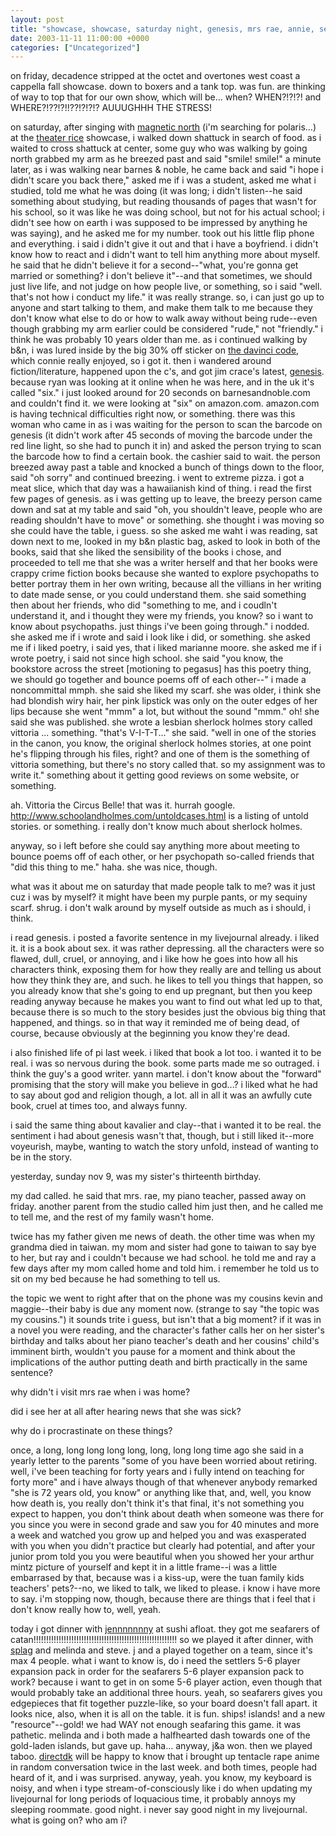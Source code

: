 ```yaml
---
layout: post
title: "showcase, showcase, saturday night, genesis, mrs rae, annie, seafarers."
date: 2003-11-11 11:00:00 +0000
categories: ["Uncategorized"]
---
```


on friday, decadence stripped at the octet and overtones west coast a cappella fall showcase. down to boxers and a tank top. was fun. are thinking of way to top that for our own show, which will be... when? WHEN?!?!?! and WHERE?!??!?!!??!?!?!? AUUUGHHH THE STRESS!

on saturday, after singing with [magnetic north](http://www.magnetichiphop.com/) (i'm searching for polaris...) at the [theater rice](http://www.ocf.berkeley.edu/~thrice/) showcase, i walked down shattuck in search of food. as i waited to cross shattuck at center, some guy who was walking by going north grabbed my arm as he breezed past and said "smile! smile!" a minute later, as i was walking near barnes & noble, he came back and said "i hope i didn't scare you back there," asked me if i was a student, asked me what i studied, told me what he was doing (it was long; i didn't listen--he said something about studying, but reading thousands of pages that wasn't for his school, so it was like he was doing school, but not for his actual school; i didn't see how on earth i was supposed to be impressed by anything he was saying), and he asked me for my number. took out his little flip phone and everything. i said i didn't give it out and that i have a boyfriend. i didn't know how to react and i didn't want to tell him anything more about myself. he said that he didn't believe it for a second--"what, you're gonna get married or something? i don't believe it"--and that sometimes, we should just live life, and not judge on how people live, or something, so i said "well. that's not how i conduct my life." it was really strange. so, i can just go up to anyone and start talking to them, and make them talk to me because they don't know what else to do or how to walk away without being rude--even though grabbing my arm earlier could be considered "rude," not "friendly." i think he was probably 10 years older than me. as i continued walking by b&n, i was lured inside by the big 30% off sticker on [the davinci code](http://search.barnesandnoble.com/booksearch/isbnInquiry.asp?userid=2WY09DB9DA&isbn=0385504209&itm=1), which connie really enjoyed, so i got it. then i wandered around fiction/literature, happened upon the c's, and got jim crace's latest, [genesis](http://search.barnesandnoble.com/booksearch/isbnInquiry.asp?userid=2WY09DB9DA&isbn=0374227306&itm=5). because ryan was looking at it online when he was here, and in the uk it's called "six." i just looked around for 20 seconds on barnesandnoble.com and couldn't find it. we were looking at "six" on amazon.com. amazon.com is having technical difficulties right now, or something. there was this woman who came in as i was waiting for the person to scan the barcode on genesis (it didn't work after 45 seconds of moving the barcode under the red line light, so she had to punch it in) and asked the person trying to scan the barcode how to find a certain book. the cashier said to wait. the person breezed away past a table and knocked a bunch of things down to the floor, said "oh sorry" and continued breezing. i went to extreme pizza. i got a meat slice, which that day was a hawaiianish kind of thing. i read the first few pages of genesis. as i was getting up to leave, the breezy person came down and sat at my table and said "oh, you shouldn't leave, people who are reading shouldn't have to move" or something. she thought i was moving so she could have the table, i guess. so she asked me waht i was reading, sat down next to me, looked in my b&n plastic bag, asked to look in both of the books, said that she liked the sensibility of the books i chose, and proceeded to tell me that she was a writer herself and that her books were crappy crime fiction books because she wanted to explore psychopaths to better portray them in her own writing, because all the villians in her writing to date made sense, or you could understand them. she said something then about her friends, who did "something to me, and i coudln't understand it, and i thought they were my friends, you know? so i want to know about psychopaths. just things i've been going through." i nodded. she asked me if i wrote and said i look like i did, or something. she asked me if i liked poetry, i said yes, that i liked marianne moore. she asked me if i wrote poetry, i said not since high school. she said "you know, the bookstore across the street [motioning to pegasus] has this poetry thing, we should go together and bounce poems off of each other--" i made a noncommittal mmph. she said she liked my scarf. she was older, i think she had blondish wiry hair, her pink lipstick was only on the outer edges of her lips because she went "mmm" a lot, but without the sound "mmm." oh! she said she was published. she wrote a lesbian sherlock holmes story called vittoria ... something. "that's V-I-T-T..." she said. "well in one of the stories in the canon, you know, the original sherlock holmes stories, at one point he's flipping through his files, right? and one of them is the something of vittoria something, but there's no story called that. so my assignment was to write it." something about it getting good reviews on some website, or something. 

ah. Vittoria the Circus Belle! that was it. hurrah google. http://www.schoolandholmes.com/untoldcases.html is a listing of untold stories. or something. i really don't know much about sherlock holmes. 

anyway, so i left before she could say anything more about meeting to bounce poems off of each other, or her psychopath so-called friends that "did this thing to me." haha. she was nice, though.

what was it about me on saturday that made people talk to me? was it just cuz i was by myself? it might have been my purple pants, or my sequiny scarf. shrug. i don't walk around by myself outside as much as i should, i think. 

i read genesis. i posted a favorite sentence in my livejournal already. i liked it. it is a book about sex. it was rather depressing. all the characters were so flawed, dull, cruel, or annoying, and i like how he goes into how all his characters think, exposing them for how they really are and telling us about how they think they are, and such. he likes to tell you things that happen, so you already know that she's going to end up pregnant, but then you keep reading anyway because he makes you want to find out what led up to that, because there is so much to the story besides just the obvious big thing that happened, and things. so in that way it reminded me of being dead, of course, because obviously at the beginning you know they're dead.

i also finished life of pi last week. i liked that book a lot too. i wanted it to be real. i was so nervous during the book. some parts made me so outraged. i think the guy's a good writer. yann martel. i don't know about the "forward" promising that the story will make you believe in god...? i liked what he had to say about god and religion though, a lot. all in all it was an awfully cute book, cruel at times too, and always funny.

i said the same thing about kavalier and clay--that i wanted it to be real. the sentiment i had about genesis wasn't that, though, but i still liked it--more voyeurish, maybe, wanting to watch the story unfold, instead of wanting to be in the story.
 
yesterday, sunday nov 9, was my sister's thirteenth birthday. 

my dad called. he said that mrs. rae, my piano teacher, passed away on friday. another parent from the studio called him just then, and he called me to tell me, and the rest of my family wasn't home. 

twice has my father given me news of death. the other time was when my grandma died in taiwan. my mom and sister had gone to taiwan to say bye to her, but ray and i couldn't because we had school. he told me and ray a few days after my mom called home and told him. i remember he told us to sit on my bed because he had something to tell us. 

the topic we went to right after that on the phone was my cousins kevin and maggie--their baby is due any moment now. (strange to say "the topic was my cousins.") it sounds trite i guess, but isn't that a big moment? if it was in a novel you were reading, and the character's father calls her on her sister's birthday and talks about her piano teacher's death and her cousins' child's imminent birth, wouldn't you pause for a moment and think about the implications of the author putting death and birth practically in the same sentence? 

why didn't i visit mrs rae when i was home? 

did i see her at all after hearing news that she was sick? 

why do i procrastinate on these things? 

once, a long, long long long long, long, long long time ago she said in a yearly letter to the parents "some of you have been worried about retiring. well, i've been teaching for forty years and i fully intend on teaching for forty more" and i have always though of that whenever anybody remarked "she is 72 years old, you know" or anything like that, and, well, you know how death is, you really don't think it's that final, it's not something you expect to happen, you don't think about death when someone was there for you since you were in second grade and saw you for 40 minutes and more a week and watched you grow up and helped you and was exasperated with you when you didn't practice but clearly had potential, and after your junior prom told you you were beautiful when you showed her your arthur mintz picture of yourself and kept it in a little frame--i was a little embarrased by that, because was i a kiss-up, were the tuan family kids teachers' pets?--no, we liked to talk, we liked to please. i know i have more to say. i'm stopping now, though, because there are things that i feel that i don't know really how to, well, yeah.

today i got dinner with [jennnnnnny](http://jennnnnnny.livejournal.com/) at sushi afloat. they got me seafarers of catan!!!!!!!!!!!!!!!!!!!!!!!!!!!!!!!!!!!!!!!!!!!!!!!!!!!!!!!!! so we played it after dinner, with [splag](http://splag.livejournal.com/) and melinda and steve. j and a played together on a team, since it's max 4 people. what i want to know is, do i need the settlers 5-6 player expansion pack in order for the seafarers 5-6 player expansion pack to work? because i want to get in on some 5-6 player action, even though that would probably take an additional three hours. yeah, so seafarers gives you edgepieces that fit together puzzle-like, so your board doesn't fall apart. it looks nice, also, when it is all on the table. it is fun. ships! islands! and a new "resource"--gold! we had WAY not enough seafaring this game. it was pathetic. melinda and i both made a halfhearted dash towards one of the gold-laden islands, but gave up. haha... anyway, j&a won. then we played taboo. [directdk](http://directdk.livejournal.com/) will be happy to know that i brought up tentacle rape anime in random conversation twice in the last week. and both times, people had heard of it, and i was surprised. anyway, yeah. you know, my keyboard is noisy, and when i type stream-of-consciously like i do when updating my livejournal for long periods of loquacious time, it probably annoys my sleeping roommate. good night. i never say good night in my livejournal. what is going on? who am i?
